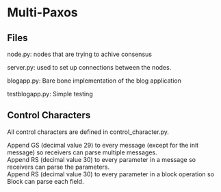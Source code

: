 # Multi-Paxos

## Files

node.py:
    nodes that are trying to achive consensus

server.py:
    used to set up connections between the nodes.

blogapp.py:
    Bare bone implementation of the blog application

testblogapp.py:
    Simple testing

## Control Characters

All control characters are defined in control_character.py.

Append GS (decimal value 29) to every message (except for the init message) so receivers can parse multiple messages.<br>
Append RS (decimal value 30) to every parameter in a message so receivers can parse the parameters.<br>
Append RS (decimal value 30) to every parameter in a block operation so Block can parse each field.<br>
